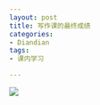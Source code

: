 ```yaml
---
layout: post
title: 写作课的最终成绩
categories:
- Diandian
tags:
- 课内学习

---
```

<img src="http://m3.img.srcdd.com/farm4/d/2012/0627/10/6428A8F0707BF4EE78F66B07DC607180_B500_900_500_720.PNG" />‍
<br />
<p></p>